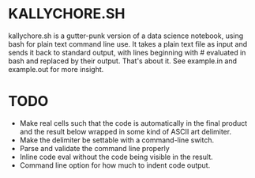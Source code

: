 # KALLYCHORE.SH 

kallychore.sh is a gutter-punk version of a data science notebook,
using bash for plain text command line use. It takes a plain text file
as input and sends it back to standard output, with lines beginning
with # evaluated in bash and replaced by their output. That's about
it. See example.in and example.out for more insight.


# TODO

 - Make real cells such that the code is automatically in the final
   product and the result below wrapped in some kind of ASCII art
   delimiter.
 - Make the delimiter be settable with a command-line switch.
 - Parse and validate the command line properly
 - Inline code eval without the code being visible in the result.
 - Command line option for how much to indent code output.
